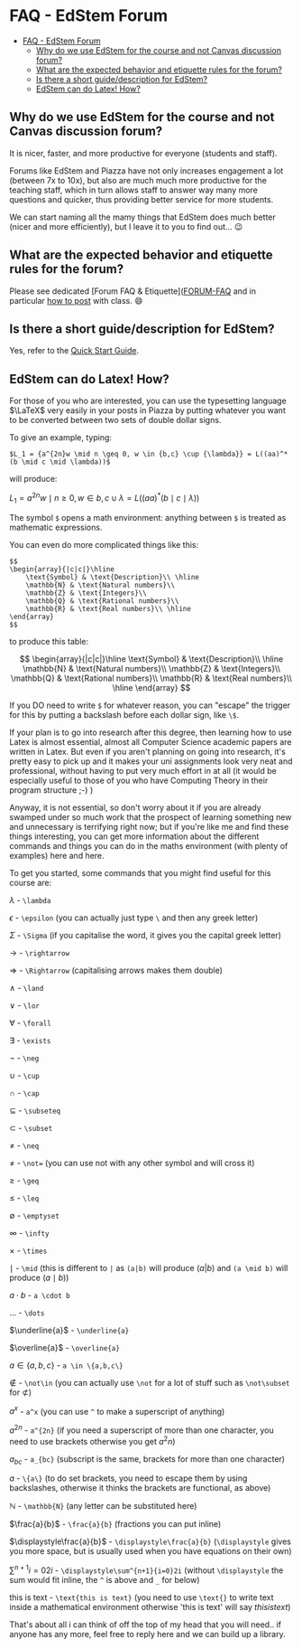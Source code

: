 # FAQ - EdStem Forum

- [FAQ - EdStem Forum](#faq---edstem-forum)
  - [Why do we use EdStem for the course and not Canvas discussion forum?](#why-do-we-use-edstem-for-the-course-and-not-canvas-discussion-forum)
  - [What are the expected behavior and etiquette rules for the forum?](#what-are-the-expected-behavior-and-etiquette-rules-for-the-forum)
  - [Is there a short guide/description for EdStem?](#is-there-a-short-guidedescription-for-edstem)
  - [EdStem can do Latex! How?](#edstem-can-do-latex-how)


## Why do we use EdStem for the course and not Canvas discussion forum?

It is nicer, faster, and more productive for everyone (students and staff).

Forums like EdStem and Piazza have not only increases engagement a lot (between 7x to 10x), but also are much much more productive for the teaching staff, which in turn allows staff to answer way many more questions and quicker, thus providing better service for more students.

We can start naming all the mamy things that EdStem does much better (nicer and more efficiently), but I leave it to you to find out... 😉

## What are the expected behavior and etiquette rules for the forum?

Please see dedicated [Forum FAQ & Etiquette]([FORUM-FAQ] and in particular [how to post][FORUM-POSTING] with class. 😄


## Is there a short guide/description for EdStem?

Yes, refer to the [Quick Start Guide](https://edstem.org/quickstart/ed-discussion.pdf).


## EdStem can do Latex! How?

For those of you who are interested, you can use the typesetting language $\LaTeX$ very easily in your posts in Piazza by putting whatever you want to be converted between two sets of double dollar signs.

To give an example, typing:

```
$L_1 = {a^{2n}w \mid n \geq 0, w \in {b,c} \cup {\lambda}} = L((aa)^*(b \mid c \mid \lambda))$
```

will produce:

$L_1 = {a^{2n}w \mid n \geq 0, w \in {b,c}\cup {\lambda}} = L((aa)^*(b \mid c \mid \lambda))$

The symbol `$` opens a math environment: anything between `$` is treated as mathematic expressions.

You can even do more complicated things like this:

```
$$
\begin{array}{|c|c|}\hline
    \text{Symbol} & \text{Description}\\ \hline
    \mathbb{N} & \text{Natural numbers}\\
    \mathbb{Z} & \text{Integers}\\
    \mathbb{Q} & \text{Rational numbers}\\
    \mathbb{R} & \text{Real numbers}\\ \hline
\end{array}
$$
```

to produce this table:

$$
\begin{array}{|c|c|}\hline
\text{Symbol} & \text{Description}\\ \hline
\mathbb{N} & \text{Natural numbers}\\ 
\mathbb{Z} & \text{Integers}\\
\mathbb{Q} & \text{Rational numbers}\\ 
\mathbb{R} & \text{Real numbers}\\ \hline
\end{array}
$$

If you DO need to write `$` for whatever reason, you can "escape" the trigger for this by putting a backslash before each dollar sign, like `\$`.

If your plan is to go into research after this degree, then learning how to use Latex is almost essential, almost all Computer Science academic papers are written in Latex. But even if you aren't planning on going into research, it's pretty easy to pick up and it makes your uni assignments look very neat and professional, without having to put very much effort in at all (it would be especially useful to those of you who have Computing Theory in their program structure ;-) )

Anyway, it is not essential, so don't worry about it if you are already swamped under so much work that the prospect of learning something new and unnecessary is terrifying right now; but if you're like me and find these things interesting, you can get more information about the different commands and things you can do in the maths environment (with plenty of examples) here and here.

To get you started, some commands that you might find useful for this course are:

$\lambda$ - `\lambda`

$\epsilon$ - `\epsilon` (you can actually just type `\` and then any greek letter)

$\Sigma$ - `\Sigma` (if you capitalise the word, it gives you the capital greek letter)

$\rightarrow$ - `\rightarrow`

$\Rightarrow$ - `\Rightarrow` (capitalising arrows makes them double)

$\land$ - `\land`

$\lor$ - `\lor`

$\forall$ - `\forall`

$\exists$ - `\exists`

$\neg$ - `\neg`

$\cup$ - `\cup`

$\cap$ - `\cap`

$\subseteq$ - `\subseteq`

$\subset$ - `\subset`

$\neq$ - `\neq`

$\not=$ - `\not=` (you can use not with any other symbol and will cross it)

$\geq$ - `\geq`

$\leq$ - `\leq`

$\emptyset$ - `\emptyset`

$\infty$ - `\infty`

$\times$ - `\times`

$\mid$ - `\mid` (this is different to `|` as `(a|b)` will produce $(a|b)$ and `(a \mid b)` will produce $(a \mid b)$)

$a \cdot b$ - `a \cdot b`

$\dots$ - `\dots`

$\underline{a}$ - `\underline{a}`

$\overline{a}$ - `\overline{a}`

$a \in \{a,b,c\}$ - `a \in \{a,b,c\}`

$\not\in$ - `\not\in` (you can actually use `\not` for a lot of stuff such as `\not\subset` for $\not\subset$)

$a^x$ - `a^x` (you can use `^` to make a superscript of anything)

$a^{2n}$ - `a^{2n}` (if you need a superscript of more than one character, you need to use brackets otherwise you get $a^2n$)

$a_{bc}$ - `a_{bc}` (subscript is the same, brackets for more than one character)

${a}$ - `\{a\}` (to do set brackets, you need to escape them by using backslashes, otherwise it thinks the brackets are functional, as above)

$\mathbb{N}$ - `\mathbb{N}` (any letter can be substituted here)

$\frac{a}{b}$ - `\frac{a}{b}` (fractions you can put inline)

$\displaystyle\frac{a}{b}$ - `\displaystyle\frac{a}{b}` (`\displaystyle` gives you more space, but is usually used when you have equations on their own)

$\displaystyle\sum^{n+1}{i=0}2i$ - `\displaystyle\sum^{n+1}{i=0}2i` (without `\displaystyle` the sum would fit inline, the `^` is above and `_` for below)

$\text{this is text}$ - `\text{this is text}` (you need to use `\text{}` to write text inside a mathematical environment otherwise 'this is text' will say $this is text$)

That's about all i can think of off the top of my head that you will need.. if anyone has any more, feel free to reply here and we can build up a library.



[FORUM-FAQ]: https://docs.google.com/document/d/1HdrY91LIPRZOEni_jsCwmN8Oc8MrUzljen6qHzbtQeU/edit?usp=sharing
[FORUM-POSTING]: https://docs.google.com/document/d/1HdrY91LIPRZOEni_jsCwmN8Oc8MrUzljen6qHzbtQeU/edit#heading=h.nj8m4hp7jeo2

